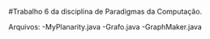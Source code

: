 #Trabalho 6 da disciplina de Paradigmas da Computação.

Arquivos:
-MyPlanarity.java
-Grafo.java
-GraphMaker.java
